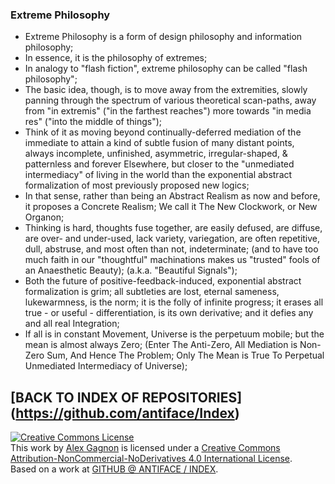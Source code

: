 ### Extreme Philosophy
* Extreme Philosophy is a form of design philosophy and information philosophy;
* In essence, it is the philosophy of extremes;
* In analogy to "flash fiction", extreme philosophy can be called "flash philosophy";
* The basic idea, though, is to move away from the extremities, slowly panning through the spectrum of various theoretical scan-paths, away from "in extremis" ("in the farthest reaches") more towards "in media res" ("into the middle of things");
* Think of it as moving beyond continually-deferred mediation of the immediate to attain a kind of subtle fusion of many distant points, always incomplete, unfinished, asymmetric, irregular-shaped, & patternless and forever Elsewhere, but closer to the "unmediated intermediacy" of living in the world than the exponential abstract formalization of most previously proposed new logics;
* In that sense, rather than being an Abstract Realism as now and before, it proposes a Concrete Realism; We call it The New Clockwork, or New Organon;
* Thinking is hard, thoughts fuse together, are easily defused, are diffuse, are over- and under-used, lack variety, variegation, are often repetitive, dull, abstruse, and most often than not, indeterminate; (and to have too much faith in our "thoughtful" machinations makes us "trusted" fools of an Anaesthetic Beauty); (a.k.a. "Beautiful Signals");
* Both the future of positive-feedback-induced, exponential abstract formalization is grim; all subtleties are lost, eternal sameness, lukewarmness, is the norm; it is the folly of infinite progress; it erases all true - or useful - differentiation, is its own derivative; and it defies any and all real Integration;
* If all is in constant Movement, Universe is the perpetuum mobile; but the mean is almost always Zero; (Enter The Anti-Zero, All Mediation is Non-Zero Sum, And Hence The Problem; Only The Mean is True To Perpetual Unmediated Intermediacy of Universe);

## [BACK TO INDEX OF REPOSITORIES] (https://github.com/antiface/Index)

<a rel="license" href="http://creativecommons.org/licenses/by-nc-nd/4.0/"><img alt="Creative Commons License" style="border-width:0" src="https://i.creativecommons.org/l/by-nc-nd/4.0/80x15.png" /></a><br />This work by <a xmlns:cc="http://creativecommons.org/ns#" href="http://alexgagnon.com/" property="cc:attributionName" rel="cc:attributionURL">Alex Gagnon</a> is licensed under a <a rel="license" href="http://creativecommons.org/licenses/by-nc-nd/4.0/">Creative Commons Attribution-NonCommercial-NoDerivatives 4.0 International License</a>.<br />Based on a work at <a xmlns:dct="http://purl.org/dc/terms/" href="https://github.com/antiface/Index" rel="dct:source">GITHUB @ ANTIFACE / INDEX</a>.
